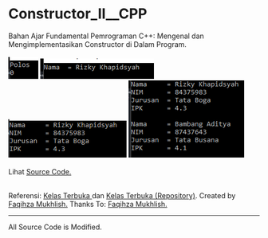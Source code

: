 # Constructor_II__CPP
Bahan Ajar Fundamental Pemrograman C++: Mengenal dan Mengimplementasikan Constructor di Dalam Program.<br><br>
<img src="https://github.com/RizkyKhapidsyah/Constructor_II__CPP/blob/master/Results/001.PNG">
<img src="https://github.com/RizkyKhapidsyah/Constructor_II__CPP/blob/master/Results/002.PNG">
<img src="https://github.com/RizkyKhapidsyah/Constructor_II__CPP/blob/master/Results/003.PNG">
<img src="https://github.com/RizkyKhapidsyah/Constructor_II__CPP/blob/master/Results/004.PNG"><br><br>
Lihat <a href="https://github.com/RizkyKhapidsyah/Constructor_II__CPP/blob/master/Source.cpp">Source Code.</a><br><br>

Referensi: <a href="https://www.youtube.com/user/faqihzamukhlish"> Kelas Terbuka </a> dan <a href="https://github.com/kelasterbuka"> Kelas Terbuka (Repository)</a>. Created by <a href="https://github.com/faqihza">Faqihza Mukhlish.</a> Thanks To: <a href="https://www.youtube.com/channel/UCRGHjysoCemh4y7tCJQs30w/about">Faqihza Mukhlish.</a><br>

-----
All Source Code is Modified.

